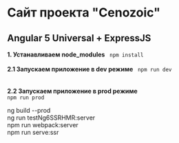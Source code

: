 # Сайт проекта "Cenozoic"

## Angular 5 Universal + ExpressJS

<b>1. Устанавливаем node_modules</b> <code> npm install </code>
<br><br>
<b>2.1 Запускаем приложение в dev режиме</b> <code> npm run dev </code>
<br><br>
<b>2.2 Запускаем приложение в prod режиме</b> <code> npm run prod </code>


ng build --prod<br>
ng run testNg6SSRHMR:server<br>
npm run webpack:server<br>
npm run serve:ssr<br>